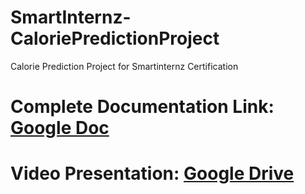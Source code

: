# SmartInternz-CaloriePredictionProject
Calorie Prediction Project for Smartinternz Certification

# Complete Documentation Link: [Google Doc](https://docs.google.com/document/d/1Mz0CFhhowxm0B-NRL9mpwOd2MPtQFwP8/edit?usp=sharing&ouid=113694799985714325408&rtpof=true&sd=true)
# Video Presentation: [Google Drive](https://drive.google.com/file/d/1sOQXSaZ2dGT8nY8aryCNQb3-7z33NzCW/view)
